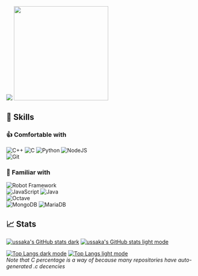 <img src="https://api.visitorbadge.io/api/VisitorHit?user=ussaka&repo=ussaka&countColor=#b7c4a7">
<img src="https://github.com/ussaka/ussaka/blob/main/obi.gif" width=250>

## :wrench: Skills
### :thumbsup: Comfortable with
![C++](https://img.shields.io/badge/c++-%2300599C.svg?style=for-the-badge&logo=c%2B%2B&logoColor=white)
![C](https://img.shields.io/badge/c-%2300599C.svg?style=for-the-badge&logo=c&logoColor=white)
![Python](https://img.shields.io/badge/python-3670A0?style=for-the-badge&logo=python&logoColor=ffdd54)
![NodeJS](https://img.shields.io/badge/node.js-6DA55F?style=for-the-badge&logo=node.js&logoColor=white)
<br>
![Git](https://img.shields.io/badge/git-%23F05033.svg?style=for-the-badge&logo=git&logoColor=white)

### :pinching_hand: Familiar with
![Robot Framework](https://img.shields.io/badge/Robot%20Framework-000000?style=for-the-badge&logo=robot-framework&logoColor=white)
<br>
![JavaScript](https://img.shields.io/badge/javascript-%23323330.svg?style=for-the-badge&logo=javascript&logoColor=%23F7DF1E)
![Java](https://img.shields.io/badge/java-%23ED8B00.svg?style=for-the-badge&logo=java&logoColor=white)
<br>
![Octave](https://img.shields.io/badge/OCTAVE-darkblue?style=for-the-badge&logo=octave&logoColor=fcd683)
<br>
![MongoDB](https://img.shields.io/badge/MongoDB-%234ea94b.svg?style=for-the-badge&logo=mongodb&logoColor=white)
![MariaDB](https://img.shields.io/badge/MariaDB-003545?style=for-the-badge&logo=mariadb&logoColor=white)


## :chart_with_upwards_trend: Stats
<!--Stats Card-->
[![ussaka's GitHub stats dark](https://github-readme-stats-navy-xi-33.vercel.app/api?username=ussaka&show_icons=true&count_private=true&theme=tokyonight#gh-dark-mode-only)](https://github.com/ussaka/github-readme-stats#gh-dark-mode-only)
[![ussaka's GitHub stats light mode](https://github-readme-stats-navy-xi-33.vercel.app/api?username=ussaka&show_icons=true&count_private=true&theme=default#gh-light-mode-only)](https://github.com/ussaka/github-readme-stats#gh-light-mode-only)

<!--Top Languages Card-->
[![Top Langs dark mode](https://github-readme-stats-navy-xi-33.vercel.app/api/top-langs/?username=ussaka&layout=compact&count_private=true&theme=tokyonight#gh-dark-mode-only)](https://github.com/ussaka/github-readme-stats#gh-dark-mode-only)
[![Top Langs light mode](https://github-readme-stats-navy-xi-33.vercel.app/api/top-langs/?username=ussaka&layout=compact&count_private=true&theme=default#gh-light-mode-only)](https://github.com/ussaka/github-readme-stats#gh-light-mode-only)
<br>
*Note that C percentage is a way of because many repositories have auto-generated .c decencies*
